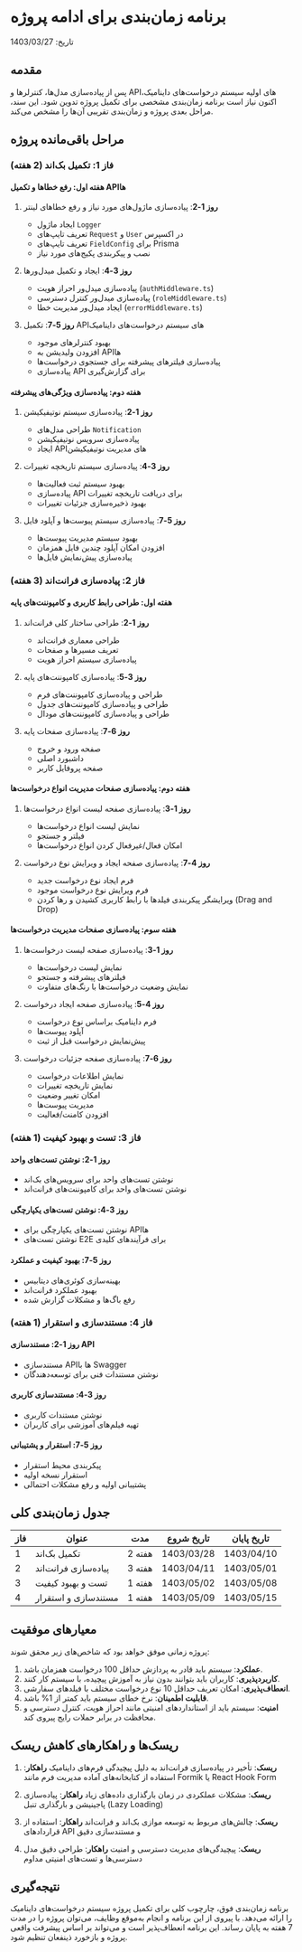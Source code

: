# برنامه زمان‌بندی برای ادامه پروژه

تاریخ: 1403/03/27

## مقدمه

پس از پیاده‌سازی مدل‌ها، کنترلرها و API‌های اولیه سیستم درخواست‌های داینامیک، اکنون نیاز است برنامه زمان‌بندی مشخصی برای تکمیل پروژه تدوین شود. این سند، مراحل بعدی پروژه و زمان‌بندی تقریبی آن‌ها را مشخص می‌کند.

## مراحل باقی‌مانده پروژه

### فاز 1: تکمیل بک‌اند (2 هفته)

#### هفته اول: رفع خطاها و تکمیل API‌ها

1. **روز 1-2**: پیاده‌سازی ماژول‌های مورد نیاز و رفع خطاهای لینتر
   - ایجاد ماژول `Logger`
   - تعریف تایپ‌های `Request` و `User` در اکسپرس
   - تعریف تایپ‌های `FieldConfig` برای Prisma
   - نصب و پیکربندی پکیج‌های مورد نیاز

2. **روز 3-4**: ایجاد و تکمیل میدل‌ورها
   - پیاده‌سازی میدل‌ور احراز هویت (`authMiddleware.ts`)
   - پیاده‌سازی میدل‌ور کنترل دسترسی (`roleMiddleware.ts`)
   - ایجاد میدل‌ور مدیریت خطا (`errorMiddleware.ts`)

3. **روز 5-7**: تکمیل API‌های سیستم درخواست‌های داینامیک
   - بهبود کنترلرهای موجود
   - افزودن ولیدیشن به API‌ها
   - پیاده‌سازی فیلترهای پیشرفته برای جستجوی درخواست‌ها
   - پیاده‌سازی API برای گزارش‌گیری

#### هفته دوم: پیاده‌سازی ویژگی‌های پیشرفته

1. **روز 1-2**: پیاده‌سازی سیستم نوتیفیکیشن
   - طراحی مدل‌های `Notification`
   - پیاده‌سازی سرویس نوتیفیکیشن
   - ایجاد API‌های مدیریت نوتیفیکیشن

2. **روز 3-4**: پیاده‌سازی سیستم تاریخچه تغییرات
   - بهبود سیستم ثبت فعالیت‌ها
   - پیاده‌سازی API برای دریافت تاریخچه تغییرات
   - بهبود ذخیره‌سازی جزئیات تغییرات

3. **روز 5-7**: پیاده‌سازی سیستم پیوست‌ها و آپلود فایل
   - بهبود سیستم مدیریت پیوست‌ها
   - افزودن امکان آپلود چندین فایل همزمان
   - پیاده‌سازی پیش‌نمایش فایل‌ها

### فاز 2: پیاده‌سازی فرانت‌اند (3 هفته)

#### هفته اول: طراحی رابط کاربری و کامپوننت‌های پایه

1. **روز 1-2**: طراحی ساختار کلی فرانت‌اند
   - طراحی معماری فرانت‌اند
   - تعریف مسیرها و صفحات
   - پیاده‌سازی سیستم احراز هویت

2. **روز 3-5**: پیاده‌سازی کامپوننت‌های پایه
   - طراحی و پیاده‌سازی کامپوننت‌های فرم
   - طراحی و پیاده‌سازی کامپوننت‌های جدول
   - طراحی و پیاده‌سازی کامپوننت‌های مودال

3. **روز 6-7**: پیاده‌سازی صفحات پایه
   - صفحه ورود و خروج
   - داشبورد اصلی
   - صفحه پروفایل کاربر

#### هفته دوم: پیاده‌سازی صفحات مدیریت انواع درخواست‌ها

1. **روز 1-3**: پیاده‌سازی صفحه لیست انواع درخواست‌ها
   - نمایش لیست انواع درخواست‌ها
   - فیلتر و جستجو
   - امکان فعال/غیرفعال کردن انواع درخواست‌ها

2. **روز 4-7**: پیاده‌سازی صفحه ایجاد و ویرایش نوع درخواست
   - فرم ایجاد نوع درخواست جدید
   - فرم ویرایش نوع درخواست موجود
   - ویرایشگر پیکربندی فیلدها با رابط کاربری کشیدن و رها کردن (Drag and Drop)

#### هفته سوم: پیاده‌سازی صفحات مدیریت درخواست‌ها

1. **روز 1-3**: پیاده‌سازی صفحه لیست درخواست‌ها
   - نمایش لیست درخواست‌ها
   - فیلترهای پیشرفته و جستجو
   - نمایش وضعیت درخواست‌ها با رنگ‌های متفاوت

2. **روز 4-5**: پیاده‌سازی صفحه ایجاد درخواست
   - فرم داینامیک براساس نوع درخواست
   - آپلود پیوست‌ها
   - پیش‌نمایش درخواست قبل از ثبت

3. **روز 6-7**: پیاده‌سازی صفحه جزئیات درخواست
   - نمایش اطلاعات درخواست
   - نمایش تاریخچه تغییرات
   - امکان تغییر وضعیت
   - مدیریت پیوست‌ها
   - افزودن کامنت/فعالیت

### فاز 3: تست و بهبود کیفیت (1 هفته)

#### روز 1-2: نوشتن تست‌های واحد

- نوشتن تست‌های واحد برای سرویس‌های بک‌اند
- نوشتن تست‌های واحد برای کامپوننت‌های فرانت‌اند

#### روز 3-4: نوشتن تست‌های یکپارچگی

- نوشتن تست‌های یکپارچگی برای API‌ها
- نوشتن تست‌های E2E برای فرآیندهای کلیدی

#### روز 5-7: بهبود کیفیت و عملکرد

- بهینه‌سازی کوئری‌های دیتابیس
- بهبود عملکرد فرانت‌اند
- رفع باگ‌ها و مشکلات گزارش شده

### فاز 4: مستندسازی و استقرار (1 هفته)

#### روز 1-2: مستندسازی API

- مستندسازی API‌ها با Swagger
- نوشتن مستندات فنی برای توسعه‌دهندگان

#### روز 3-4: مستندسازی کاربری

- نوشتن مستندات کاربری
- تهیه فیلم‌های آموزشی برای کاربران

#### روز 5-7: استقرار و پشتیبانی

- پیکربندی محیط استقرار
- استقرار نسخه اولیه
- پشتیبانی اولیه و رفع مشکلات احتمالی

## جدول زمان‌بندی کلی

| فاز | عنوان | مدت | تاریخ شروع | تاریخ پایان |
|-----|-------|------|------------|------------|
| 1 | تکمیل بک‌اند | 2 هفته | 1403/03/28 | 1403/04/10 |
| 2 | پیاده‌سازی فرانت‌اند | 3 هفته | 1403/04/11 | 1403/05/01 |
| 3 | تست و بهبود کیفیت | 1 هفته | 1403/05/02 | 1403/05/08 |
| 4 | مستندسازی و استقرار | 1 هفته | 1403/05/09 | 1403/05/15 |

## معیارهای موفقیت

پروژه زمانی موفق خواهد بود که شاخص‌های زیر محقق شوند:

1. **عملکرد**: سیستم باید قادر به پردازش حداقل 100 درخواست همزمان باشد.
2. **کاربردپذیری**: کاربران باید بتوانند بدون نیاز به آموزش پیچیده، با سیستم کار کنند.
3. **انعطاف‌پذیری**: امکان تعریف حداقل 10 نوع درخواست مختلف با فیلدهای سفارشی.
4. **قابلیت اطمینان**: نرخ خطای سیستم باید کمتر از 1% باشد.
5. **امنیت**: سیستم باید از استانداردهای امنیتی مانند احراز هویت، کنترل دسترسی و محافظت در برابر حملات رایج پیروی کند.

## ریسک‌ها و راهکارهای کاهش ریسک

1. **ریسک**: تأخیر در پیاده‌سازی فرانت‌اند به دلیل پیچیدگی فرم‌های داینامیک
   **راهکار**: استفاده از کتابخانه‌های آماده مدیریت فرم مانند Formik یا React Hook Form

2. **ریسک**: مشکلات عملکردی در زمان بارگذاری داده‌های زیاد
   **راهکار**: پیاده‌سازی پاجینیشن و بارگذاری تنبل (Lazy Loading)

3. **ریسک**: چالش‌های مربوط به توسعه موازی بک‌اند و فرانت‌اند
   **راهکار**: استفاده از قراردادهای API و مستندسازی دقیق

4. **ریسک**: پیچیدگی‌های مدیریت دسترسی و امنیت
   **راهکار**: طراحی دقیق مدل دسترسی‌ها و تست‌های امنیتی مداوم

## نتیجه‌گیری

برنامه زمان‌بندی فوق، چارچوب کلی برای تکمیل پروژه سیستم درخواست‌های داینامیک را ارائه می‌دهد. با پیروی از این برنامه و انجام به‌موقع وظایف، می‌توان پروژه را در مدت 7 هفته به پایان رساند. این برنامه انعطاف‌پذیر است و می‌تواند بر اساس پیشرفت واقعی پروژه و بازخورد ذینفعان تنظیم شود. 